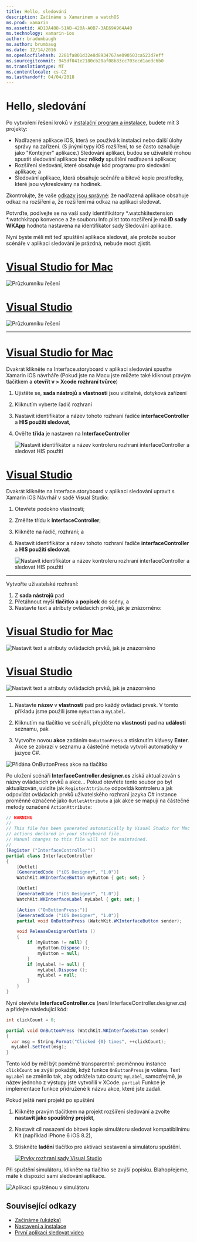 ```yaml
---
title: Hello, sledování
description: Začínáme s Xamarinem a watchOS
ms.prod: xamarin
ms.assetid: AD1DA488-51AB-420A-A0B7-3AE69A964A40
ms.technology: xamarin-ios
author: bradumbaugh
ms.author: brumbaug
ms.date: 12/14/2016
ms.openlocfilehash: 2281fa801d32e8d8934767ae090503ca523d7eff
ms.sourcegitcommit: 945df041e2180cb20af08b83cc703ecd1aedc6b0
ms.translationtype: MT
ms.contentlocale: cs-CZ
ms.lasthandoff: 04/04/2018
---
```

# <a name="hello-watch"></a>Hello, sledování

Po vytvoření řešení kroků v [instalační program a instalace](~/ios/watchos/get-started/installation.md), budete mít 3 projekty:

- Nadřazené aplikace iOS, která se používá k instalaci nebo další úlohy správy na zařízení. (S jinými typy iOS rozšíření, to se často označuje jako "Kontejner" aplikace.) Sledování aplikací, budou se uživatelé mohou spustit sledování aplikace bez **někdy** spuštění nadřazená aplikace;
- Rozšíření sledování, které obsahuje kód programu pro sledování aplikace; a
- Sledování aplikace, která obsahuje scénáře a bitové kopie prostředky, které jsou vykreslovány na hodinek.

Zkontrolujte, že vaše [odkazy jsou správné](~/ios/watchos/get-started/project-references.md): že nadřazená aplikace obsahuje odkaz na rozšíření a, že rozšíření má odkaz na aplikaci sledovat.

Potvrďte, podívejte se na vaší sady identifikátory \*.watchkitextension \*.watchkitapp konvence a že souboru Info.plist toto rozšíření je má **ID sady WKApp** hodnota nastavena na identifikátor sady Sledování aplikace.

Nyní byste měli mít teď spuštění aplikace sledovat, ale protože soubor scénáře v aplikaci sledování je prázdná, nebude moct zjistit.

# <a name="visual-studio-for-mactabvsmac"></a>[Visual Studio for Mac](#tab/vsmac)

![](hello-watch-images/projectstructure.png "Průzkumníku řešení")

# <a name="visual-studiotabvswin"></a>[Visual Studio](#tab/vswin)

![](hello-watch-images/vs-projectstructure.png "Průzkumníku řešení")

-----

# <a name="visual-studio-for-mactabvsmac"></a>[Visual Studio for Mac](#tab/vsmac)
    
Dvakrát klikněte na Interface.storyboard v aplikaci sledování spusťte Xamarin iOS návrháře (Pokud jste na Macu jste můžete také kliknout pravým tlačítkem a **otevřít v > Xcode rozhraní tvůrce**)


1.  Ujistěte se, **sada nástrojů** a **vlastnosti** jsou viditelné, dotyková zařízení
1.  Kliknutím vyberte řadič rozhraní
1.  Nastavit identifikátor a název tohoto rozhraní řadiče **interfaceController** a **HIS použití sledovat**,
1.  Ověřte **třída** je nastaven na **InterfaceController**

    ![](hello-watch-images/interfacecontrollerattributes.png "Nastavit identifikátor a název kontroleru rozhraní interfaceController a sledovat HIS použití")

# <a name="visual-studiotabvswin"></a>[Visual Studio](#tab/vswin)

Dvakrát klikněte na Interface.storyboard v aplikaci sledování upravit s Xamarin iOS Návrhář v sadě Visual Studio:

1.  Otevřete podokno vlastnosti;
1.  Změňte třídu k **InterfaceController**;
1.  Klikněte na řadič, rozhraní; a
1.  Nastavit identifikátor a název tohoto rozhraní řadiče **interfaceController** a **HIS použití sledovat**.

    ![](hello-watch-images/vs-interfacecontrollerattributes.png "Nastavit identifikátor a název kontroleru rozhraní interfaceController a sledovat HIS použití")

-----


Vytvořte uživatelské rozhraní:

1. Z **sada nástrojů** pad
1. Přetáhnout myší **tlačítko** a **popisek** do scény, a
1. Nastavte text a atributy ovládacích prvků, jak je znázorněno:

# <a name="visual-studio-for-mactabvsmac"></a>[Visual Studio for Mac](#tab/vsmac)

![](hello-watch-images/draganddrop.png "Nastavit text a atributy ovládacích prvků, jak je znázorněno")

# <a name="visual-studiotabvswin"></a>[Visual Studio](#tab/vswin)

![](hello-watch-images/vs-draganddrop.png "Nastavit text a atributy ovládacích prvků, jak je znázorněno")

-----

1. Nastavte **název** v **vlastnosti** pad pro každý ovládací prvek. V tomto příkladu jsme použili jsme `myButton` a `myLabel`.

1. Kliknutím na tlačítko ve scénáři, přejděte na **vlastnosti** pad na **události** seznamu, pak

1. Vytvořte novou **akce** zadáním `OnButtonPress` a stisknutím klávesy **Enter**.
  Akce se zobrazí v seznamu a částečné metoda vytvoří automaticky v jazyce C#.

![](hello-watch-images/buttonaction.png "Přidána OnButtonPress akce na tlačítko")

Po uložení scénáři **InterfaceController.designer.cs** získá aktualizován s názvy ovládacích prvků a akce... Pokud otevřete tento soubor po byl aktualizován, uvidíte jak `RegisterAttribute` odpovídá kontroleru a jak odpovídat ovládacích prvků uživatelského rozhraní jazyka C# instance proměnné označené jako `OutletAttribute` a jak akce se mapují na částečné metody označené `ActionAttribute`:

```csharp
// WARNING
//
// This file has been generated automatically by Visual Studio for Mac from the outlets and
// actions declared in your storyboard file.
// Manual changes to this file will not be maintained.
//
[Register ("InterfaceController")]
partial class InterfaceController
{
    [Outlet]
    [GeneratedCode ("iOS Designer", "1.0")]
    WatchKit.WKInterfaceButton myButton { get; set; }

    [Outlet]
    [GeneratedCode ("iOS Designer", "1.0")]
    WatchKit.WKInterfaceLabel myLabel { get; set; }

    [Action ("OnButtonPress:")]
    [GeneratedCode ("iOS Designer", "1.0")]
    partial void OnButtonPress (WatchKit.WKInterfaceButton sender);

    void ReleaseDesignerOutlets ()
    {
        if (myButton != null) {
            myButton.Dispose ();
            myButton = null;
        }
        if (myLabel != null) {
            myLabel.Dispose ();
            myLabel = null;
        }
    }
}
```

Nyní otevřete **InterfaceController.cs** (*není* InterfaceController.designer.cs) a přidejte následující kód:

```csharp
int clickCount = 0;

partial void OnButtonPress (WatchKit.WKInterfaceButton sender)
{
  var msg = String.Format("Clicked {0} times", ++clickCount);
  myLabel.SetText(msg);
}

```

Tento kód by měl být poměrně transparentní: proměnnou instance `clickCount` se zvýší pokaždé, když funkce `OnButtonPress` je volána. Text `myLabel` se změnilo tak, aby odrážela tuto count; `myLabel`, samozřejmě, je název jednoho z výstupy jste vytvořili v XCode. `partial` Funkce je implementace funkce přidružené k názvu akce, které jste zadali.

Pokud ještě není projekt po spuštění

1. Klikněte pravým tlačítkem na projekt rozšíření sledování a zvolte **nastavit jako spouštěný projekt**,

1. Nastavit cíl nasazení do bitové kopie simulátoru sledovat kompatibilnímu Kit (například iPhone 6 iOS 8.2),

1. Stiskněte **ladění** tlačítko pro aktivaci sestavení a simulátoru spuštění.

    [![](hello-watch-images/readytodebug-sml.png "Prvky rozhraní sady Visual Studio")](hello-watch-images/readytodebug.png#lightbox)

Při spuštění simulátoru, klikněte na tlačítko se zvýší popisku.
Blahopřejeme, máte k dispozici sami sledování aplikace.

![](hello-watch-images/running.png "Aplikaci spuštěnou v simulátoru")


## <a name="related-links"></a>Související odkazy

- [Začínáme (ukázka)](https://developer.xamarin.com/samples/monotouch/WatchKit/GettingStarted/)
- [Nastavení a instalace](~/ios/watchos/get-started/installation.md)
- [První aplikaci sledovat video](http://blog.xamarin.com/your-first-watch-kit-app/)
